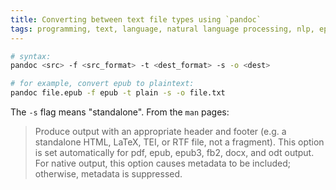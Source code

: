 ```yaml
---
title: Converting between text file types using `pandoc`
tags: programming, text, language, natural language processing, nlp, epub, markdown, plaintext, html, pdf, docx, odt, rtf
---
```


```bash
# syntax:
pandoc <src> -f <src_format> -t <dest_format> -s -o <dest>

# for example, convert epub to plaintext:
pandoc file.epub -f epub -t plain -s -o file.txt
```

The `-s` flag means "standalone". From the `man` pages:

> Produce output with an appropriate header and footer (e.g. a standalone HTML, LaTeX, TEI, or RTF file, not a fragment). This option is set automatically for pdf, epub, epub3, fb2, docx, and odt output. For native output, this option causes metadata to be included; otherwise, metadata is suppressed.
